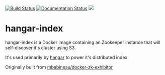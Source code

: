 [![Build Status](https://travis-ci.org/Spedge/hangar-index.svg?branch=master)](https://travis-ci.org/Spedge/hangar-index) [![Documentation Status](https://readthedocs.org/projects/hangar/badge/?version=latest)](http://hangar.readthedocs.io/en/latest/?badge=latest) 
[![](https://images.microbadger.com/badges/image/spedge/hangar-index.svg)](https://microbadger.com/images/spedge/hangar-index "* hangar-index Get your own image badge on microbadger.com")

hangar-index
============

hangar-index is a Docker image containing an Zookeeper instance that will self-discover it's cluster using S3.

It's used primarily by [hangar](https://github.com/Spedge/hangar) to power it's distributed index.

Originally built from [mbabineau/docker-zk-exhibitor](https://github.com/mbabineau/docker-zk-exhibitor)
